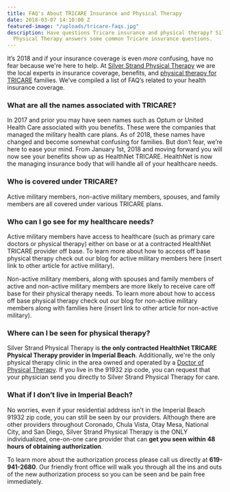 ```yaml
---
title: FAQ's About TRICARE Insurance and Physical Therapy
date: 2018-03-07 14:10:00 Z
featured-image: "/uploads/tricare-faqs.jpg"
description: Have questions Tricare insurance and physical therapy? Silver Strand
  Physical Therapy answers some common Tricare insurance questions.
---
```


It’s 2018 and if your insurance coverage is even _more_ confusing, have no fear because we're here to help. At [Silver Strand Physical Therapy](/) we are the local experts in insurance coverage, benefits, and [physical therapy for TRICARE](/services) families. We’ve compiled a list of FAQ’s related to your health insurance coverage.

### What are all the names associated with TRICARE?

In 2017 and prior you may have seen names such as Optum or United Health Care associated with you benefits. These were the companies that managed the military health care plans. As of 2018, these names have changed and become somewhat confusing for families. But don’t fear, we’re here to ease your mind. From January 1st, 2018 and moving forward you will now see your benefits show up as HealthNet TRICARE. HealthNet is now the managing insurance body that will handle all of your healthcare needs.

### Who is covered under TRICARE?

Active military members, non-active military members, spouses, and family members are all covered under various TRICARE plans. 

### Who can I go see for my healthcare needs?

Active military members have access to healthcare (such as primary care doctors or physical therapy) either on base or at a contracted HealthNet TRICARE provider off base. To learn more about how to access off base physical therapy check out our blog for active military members here (insert link to other article for active military).

Non-active military members, along with spouses and family members of active and non-active military members are more likely to receive care off base for their physical therapy needs. To learn more about how to access off base physical therapy check out our blog for non-active military members along with families here (insert link to other article for non-active military).

### Where can I be seen for physical therapy?

Silver Strand Physical Therapy is **the only contracted HealthNet TRICARE Physical Therapy provider in Imperial Beach**. Additionally, we're the only physical therapy clinic in the area owned and operated by a [Doctor of Physical Therapy](/staff). If you live in the 91932 zip code, you can request that your physician send you directly to Silver Strand Physical Therapy for care. 

### What if I don’t live in Imperial Beach?

No worries, even if your residential address isn't in the Imperial Beach 91932 zip code, you can still be seen by our providers. Although there are other providers throughout Coronado, Chula Vista, Otay Mesa, National City, and San Diego, Silver Strand Physical Therapy is the ONLY individualized, one-on-one care provider that can **get you seen within 48 hours of obtaining authorization**.

To learn more about the authorization process please call us directly at **619-941-2680**. Our friendly front office will walk you through all the ins and outs of the new authorization process so you can be seen and be pain free immediately.